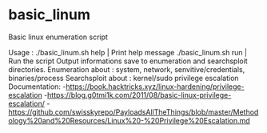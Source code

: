 # basic_linum
Basic linux enumeration script

Usage : 
./basic_linum.sh help | Print help message
./basic_linum.sh run  | Run the script
Output informations save to enumeration and searchsploit directories.
Enumeration about : system, network, senvitive/credentials, binaries/process
Searchsploit about : kernel/sudo privilege escalation
Documentation:
-https://book.hacktricks.xyz/linux-hardening/privilege-escalation
-https://blog.g0tmi1k.com/2011/08/basic-linux-privilege-escalation/
-https://github.com/swisskyrepo/PayloadsAllTheThings/blob/master/Methodology%20and%20Resources/Linux%20-%20Privilege%20Escalation.md
